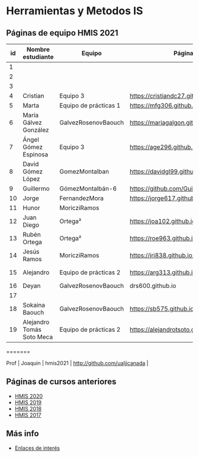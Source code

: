 # Herramientas y Metodos IS

## Páginas de equipo HMIS 2021

id | Nombre estudiante  | Equipo | Página personal | Repositorio de Web de equipo 
-- | ----------------- | ----------------- | ----------------- | -----------------
1 | | | | 
2 | | | | 
3 | | | | 
4 |Cristian |Equipo 3 | https://cristiandc27.github.io/ | 
5 | Marta | Equipo de prácticas 1 | https://mfg306.github.io/ | 
6 | María Gálvez González | GalvezRosenovBaouch | https://mariagalgon.github.io/ | 
7 |Ángel Gómez Espinosa|Equipo 3|https://age296.github.io/| 
8 | David Gómez López | GomezMontalban | https://davidgl99.github.io/ | 
9 |Guillermo |GómezMontalbán-6 |https://github.com/GuillermoMontalbanMartinez | 
10 | Jorge | FernandezMora | https://jorge617.github.io/ | 
11 | Hunor | MoricziRamos | |
12 | Juan Diego | Ortega² | https://joa102.github.io/hmis-repo01/ | https://github.com/joa102/hmis-repo01
13 | Rubén Ortega | Ortega² | https://roe963.github.io/hmis-repo01/ | 
14 | Jesús Ramos | MoricziRamos | https://jri838.github.io/ | 
15 |Alejandro |Equipo de prácticas 2 |https://arg313.github.io/ | https://github.com/arg313/hmis-repo01.git
16 | Deyan | GalvezRosenovBaouch | drs600.github.io | 
17 | | | | 
18 | Sokaina Baouch | GalvezRosenovBaouch | https://sb575.github.io/ | 
19 |Alejandro Tomás Soto Meca |Equipo de prácticas 2 |https://alejandrotsoto.github.io/ | 


=======



Prof | Joaquin | hmis2021 | http://github.com/ualjjcanada  |


## Páginas de cursos anteriores
* [HMIS 2020](index2020.md)
* [HMIS 2019](index2019.md)
* [HMIS 2018](index2018.md)
* [HMIS 2017](index2017.md)

## Más info
* [Enlaces de interés](enlaces.md)
